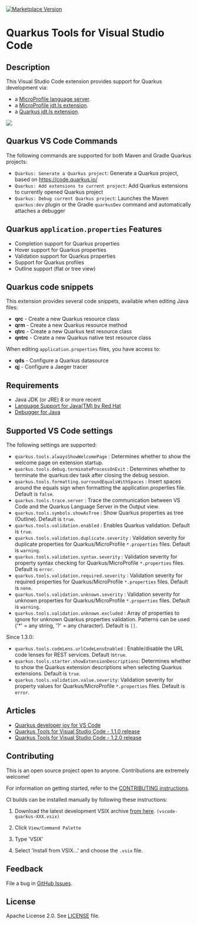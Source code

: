 [![Marketplace Version](https://vsmarketplacebadge.apphb.com/version/redhat.vscode-quarkus.svg "Current Release")](https://marketplace.visualstudio.com/items?itemName=redhat.vscode-quarkus)

# Quarkus Tools for Visual Studio Code

## Description

This Visual Studio Code extension provides support for Quarkus development via:

 * a [MicroProfile language server](https://github.com/redhat-developer/quarkus-ls/tree/master/microprofile.ls).
 * a [MicroProfile jdt.ls extension](https://github.com/redhat-developer/quarkus-ls/tree/master/microprofile.jdt/com.redhat.microprofile.jdt.core).
 * a [Quarkus jdt.ls extension](https://github.com/redhat-developer/quarkus-ls/tree/master/microprofile.jdt/com.redhat.microprofile.jdt.quarkus).

![](images/propertiesSupport.png)

## Quarkus VS Code Commands
The following commands are supported for both Maven and Gradle Quarkus projects:

  * `Quarkus: Generate a Quarkus project`: Generate a Quarkus project, based on https://code.quarkus.io/
  * `Quarkus: Add extensions to current project`: Add Quarkus extensions to currently opened Quarkus project
  * `Quarkus: Debug current Quarkus project`: Launches the Maven `quarkus:dev` plugin or the Gradle `quarkusDev` command and automatically attaches a debugger  

## Quarkus `application.properties` Features
  * Completion support for Quarkus properties
  * Hover support for Quarkus properties
  * Validation support for Quarkus properties 
  * Support for Quarkus profiles
  * Outline support (flat or tree view)

## Quarkus code snippets
This extension provides several code snippets, available when editing Java files:

  * **qrc** - Create a new Quarkus resource class
  * **qrm** - Create a new Quarkus resource method
  * **qtrc** - Create a new Quarkus test resource class
  * **qntrc** - Create a new Quarkus native test resource class

When editing `application.properties` files, you have access to:

  * **qds** - Configure a Quarkus datasource
  * **qj** - Configure a Jaeger tracer

## Requirements

  * Java JDK (or JRE) 8 or more recent
  * [Language Support for Java(TM) by Red Hat](https://marketplace.visualstudio.com/items?itemName=redhat.java)
  * [Debugger for Java](https://marketplace.visualstudio.com/items?itemName=vscjava.vscode-java-debug)

## Supported VS Code settings

The following settings are supported:
  
* `quarkus.tools.alwaysShowWelcomePage` : Determines whether to show the welcome page on extension startup.
* `quarkus.tools.debug.terminateProcessOnExit` : Determines whether to terminate the quarkus:dev task after closing the debug session.
* `quarkus.tools.formatting.surroundEqualsWithSpaces` : Insert spaces around the equals sign when formatting the application.properties file. Default is `false`.
* `quarkus.tools.trace.server` : Trace the communication between VS Code and the Quarkus Language Server in the Output view.
* `quarkus.tools.symbols.showAsTree` : Show Quarkus properties as tree (Outline). Default is `true`.
* `quarkus.tools.validation.enabled` : Enables Quarkus validation. Default is `true`.
* `quarkus.tools.validation.duplicate.severity` : Validation severity for duplicate properties for Quarkus/MicroProfile `*.properties` files.
Default is `warning`.
* `quarkus.tools.validation.syntax.severity` : Validation severity for property syntax checking for Quarkus/MicroProfile `*.properties` files.
Default is `error`.
* `quarkus.tools.validation.required.severity` : Validation severity for required properties for Quarkus/MicroProfile `*.properties` files.
Default is `none`.
* `quarkus.tools.validation.unknown.severity` : Validation severity for unknown properties for Quarkus/MicroProfile `*.properties` files. Default is `warning`.
* `quarkus.tools.validation.unknown.excluded` : Array of properties to ignore for unknown Quarkus properties validation. Patterns can be used ('*' = any string, '?' = any character). Default is `[]`.


Since 1.3.0:
* `quarkus.tools.codeLens.urlCodeLensEnabled` : Enable/disable the URL code lenses for REST services. Default is`true`.
* `quarkus.tools.starter.showExtensionDescriptions`: Determines whether to show the Quarkus extension descriptions when selecting Quarkus extensions. Default is `true`.
* `quarkus.tools.validation.value.severity`: Validation severity for property values for Quarkus/MicroProfile `*.properties` files. Default is `error`.

## Articles

 * [Quarkus developer joy for VS Code](https://quarkus.io/blog/quarkus-developer-joy-for-vs-code/)
 * [Quarkus Tools for Visual Studio Code - 1.1.0 release](https://quarkus.io/blog/vscode-quarkus-1.1.0/)
 * [Quarkus Tools for Visual Studio Code - 1.2.0 release](https://quarkus.io/blog/vscode-quarkus-1.2.0/)
 
## Contributing

This is an open source project open to anyone. Contributions are extremely welcome!

For information on getting started, refer to the [CONTRIBUTING instructions](CONTRIBUTING.md).

CI builds can be installed manually by following these instructions:

  1) Download the latest development VSIX archive [from here](https://download.jboss.org/jbosstools/vscode/snapshots/vscode-quarkus/?C=M;O=D). `(vscode-quarkus-XXX.vsix)`

  2) Click `View/Command Palette` 
  
  3) Type 'VSIX'

  4) Select 'Install from VSIX...' and choose the `.vsix` file.

## Feedback

File a bug in [GitHub Issues](https://github.com/redhat-developer/vscode-quarkus/issues).

## License

Apache License 2.0.
See [LICENSE](LICENSE) file.
